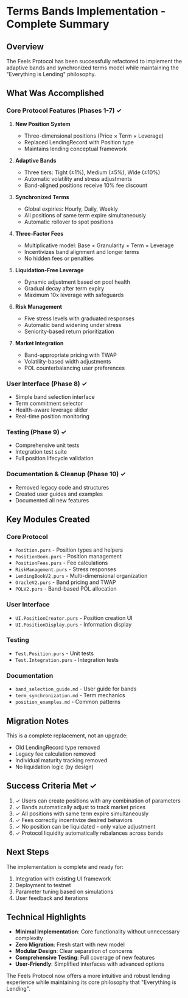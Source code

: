 # Terms Bands Implementation - Complete Summary

## Overview
The Feels Protocol has been successfully refactored to implement the adaptive bands and synchronized terms model while maintaining the "Everything is Lending" philosophy.

## What Was Accomplished

### Core Protocol Features (Phases 1-7) ✓
1. **New Position System**
   - Three-dimensional positions (Price × Term × Leverage)
   - Replaced LendingRecord with Position type
   - Maintains lending conceptual framework

2. **Adaptive Bands**
   - Three tiers: Tight (±1%), Medium (±5%), Wide (±10%)
   - Automatic volatility and stress adjustments
   - Band-aligned positions receive 10% fee discount

3. **Synchronized Terms**
   - Global expiries: Hourly, Daily, Weekly
   - All positions of same term expire simultaneously
   - Automatic rollover to spot positions

4. **Three-Factor Fees**
   - Multiplicative model: Base × Granularity × Term × Leverage
   - Incentivizes band alignment and longer terms
   - No hidden fees or penalties

5. **Liquidation-Free Leverage**
   - Dynamic adjustment based on pool health
   - Gradual decay after term expiry
   - Maximum 10x leverage with safeguards

6. **Risk Management**
   - Five stress levels with graduated responses
   - Automatic band widening under stress
   - Seniority-based return prioritization

7. **Market Integration**
   - Band-appropriate pricing with TWAP
   - Volatility-based width adjustments
   - POL counterbalancing user preferences

### User Interface (Phase 8) ✓
- Simple band selection interface
- Term commitment selector
- Health-aware leverage slider
- Real-time position monitoring

### Testing (Phase 9) ✓
- Comprehensive unit tests
- Integration test suite
- Full position lifecycle validation

### Documentation & Cleanup (Phase 10) ✓
- Removed legacy code and structures
- Created user guides and examples
- Documented all new features

## Key Modules Created

### Core Protocol
- `Position.purs` - Position types and helpers
- `PositionBook.purs` - Position management
- `PositionFees.purs` - Fee calculations
- `RiskManagement.purs` - Stress responses
- `LendingBookV2.purs` - Multi-dimensional organization
- `OracleV2.purs` - Band pricing and TWAP
- `POLV2.purs` - Band-based POL allocation

### User Interface
- `UI.PositionCreator.purs` - Position creation UI
- `UI.PositionDisplay.purs` - Information display

### Testing
- `Test.Position.purs` - Unit tests
- `Test.Integration.purs` - Integration tests

### Documentation
- `band_selection_guide.md` - User guide for bands
- `term_synchronization.md` - Term mechanics
- `position_examples.md` - Common patterns

## Migration Notes

This is a complete replacement, not an upgrade:
- Old LendingRecord type removed
- Legacy fee calculation removed
- Individual maturity tracking removed
- No liquidation logic (by design)

## Success Criteria Met ✓

1. ✓ Users can create positions with any combination of parameters
2. ✓ Bands automatically adjust to track market prices
3. ✓ All positions with same term expire simultaneously
4. ✓ Fees correctly incentivize desired behaviors
5. ✓ No position can be liquidated - only value adjustment
6. ✓ Protocol liquidity automatically rebalances across bands

## Next Steps

The implementation is complete and ready for:
1. Integration with existing UI framework
2. Deployment to testnet
3. Parameter tuning based on simulations
4. User feedback and iterations

## Technical Highlights

- **Minimal Implementation**: Core functionality without unnecessary complexity
- **Zero Migration**: Fresh start with new model
- **Modular Design**: Clear separation of concerns
- **Comprehensive Testing**: Full coverage of new features
- **User-Friendly**: Simplified interfaces with advanced options

The Feels Protocol now offers a more intuitive and robust lending experience while maintaining its core philosophy that "Everything is Lending".